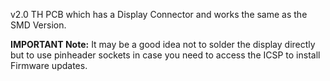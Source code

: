 v2.0 TH PCB which has a Display Connector and works the same as the SMD Version.

**IMPORTANT Note:** It may be a good idea not to solder the display directly but to use pinheader sockets in case you need to access the ICSP to install Firmware updates. 
